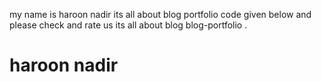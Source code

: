 my name is haroon nadir its all about blog portfolio code given below and please check and rate us its all about blog blog-portfolio . 
<h1> haroon nadir</h1>
